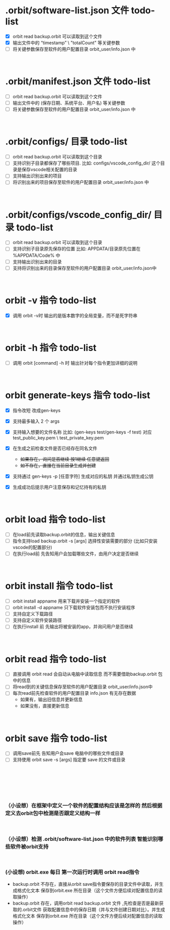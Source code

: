 # .orbit/software-list.json 文件 todo-list

- [x] orbit read backup.orbit 可以读取到这个文件
- [x] 输出文件中的 “timestamp” \ "totalCount" 等关键参数
- [ ] 将关键参数保存至软件的用户配置目录 orbit_user/info.json 中

<br/>

# .orbit/manifest.json 文件 todo-list

- [ ] orbit read backup.orbit 可以读取到这个文件
- [ ] 输出文件中的 (保存日期、系统平台、用户名) 等关键参数
- [ ] 将关键参数保存至软件的用户配置目录 orbit_user/info.json 中

<br/>

# .orbit/configs/ 目录 todo-list

- [ ] orbit read backup.orbit 可以读取到这个目录
- [ ] 支持识别子目录都保存了哪些项目.  比如: configs/vscode_config_dir/ 这个目录是保存vscode相关配置的目录
- [ ] 支持输出识别出来的项目
- [ ] 将识别出来的项目保存至软件的用户配置目录 orbit_user/info.json 中

<br/>

# .orbit/configs/vscode_config_dir/ 目录 todo-list

- [ ] orbit read backup.orbit 可以读取到这个目录
- [ ] 支持识别子目录原先保存的位置 比如: APPDATA/目录原先位置在 %APPDATA/Code% 中
- [ ] 支持输出识别出来的目录
- [ ] 支持将识别出来的目录保存至软件的用户配置目录 orbit_user/info.json中

<br/>

# orbit -v 指令 todo-list

- [x] 调用  orbit -v时 输出的是版本数字的全局变量，而不是死字符串

<br/>

# orbit -h 指令 todo-list

- [ ] 调用 orbit [command] -h 时 输出针对每个指令更加详细的说明

<br/>

# orbit generate-keys 指令 todo-list

- [x] 指令改短  改成gen-keys
- [x] 支持最多输入 2 个 args
- [x] 支持输入想要的文件名称 比如: (gen-keys test/gen-keys -f test) 对应 test_public_key.pem \ test_private_key.pem
- [x] 在生成之前检查文件是否已经存在同名文件
  - ~~如果存在，询问是否继续 按1继续 任意键返回~~
  - ~~如不存在，直接在当前目录生成并创建~~

- [x] 支持通过 gen-keys -p [任意字符] 生成对应的私钥 并通过私钥生成公钥
- [x] 生成成功后提示用户注意保存和记忆持有的私钥

<br/>

# orbit load 指令 todo-list

- [ ] 在load前先读取backup.orbit的信息，输出关键信息
- [ ] 指令支持load backup.orbit -s [args] 选择性安装需要的部分 (比如只安装vscode的配置部分)
- [ ] 在执行load前 先告知用户会加载哪些文件，由用户决定是否继续

<br/>

# orbit install 指令 todo-list

- [ ] orbit install appname 用来下载并安装一个指定的软件
- [ ] orbit install -d appname 只下载软件安装包而不执行安装程序
- [ ] 支持自定义下载路径
- [ ] 支持自定义软件安装路径
- [ ] 在执行install 前 先输出将被安装的app，并询问用户是否继续

<br/>

# orbit read 指令 todo-list

- [ ] 直接调用 orbit read 会自动从电脑中读取信息 而不需要借助backup.orbit 包中的信息
- [ ] 将read到的关键信息保存至软件的用户配置目录 orbit_user/info.json中
- [ ] 每次read前先检查软件的用户配置目录 info.json 有无存在数据
  - 如果有，输出旧信息并更新信息
  - 如果没有，直接更新信息

<br/>

# orbit save 指令 todo-list

- [ ] 调用save前先 告知用户会save 电脑中的哪些文件或目录
- [ ] 支持使用 orbit save -s [args] 指定要 save 的文件或目录

<br/>

<br/>

<br/>

<br/>

<br/>

### （小设想）在框架中定义一个软件的配置结构应该是怎样的  然后根据定义去orbit包中检测是否跟定义结构一样

<br/>

### （小设想）检测 .orbit/software-list.json 中的软件列表  智能识别哪些软件被orbit支持

<br/>

### (小设想) orbit.exe 每日 第一次运行时调用 orbit read指令

- backup.orbit 不存在，直接从orbit save指令要保存的目录文件中读取，并生成格式化文本 保存到orbit.exe 所在目录（这个文件方便后续对配置信息的读取操作）
- backup.orbit    存在，调用orbit read backup.orbit 文件 ,先检查是否是最新获取的.orbit文件 获取配置信息中的保存日期（并与文件创建日期对比）。并生成格式化文本 保存到orbit.exe 所在目录（这个文件方便后续对配置信息的读取操作）
